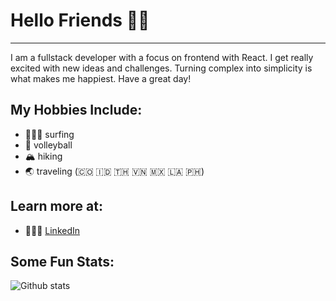 # Hello Friends 👋🏻
---
I am a fullstack developer with a focus on frontend with React. I get really excited with new ideas and challenges. Turning complex into simplicity is what makes me happiest. Have a great day! 

## My Hobbies Include: 
 - 🏄🏼‍♂️ surfing 
 - 🏐 volleyball
 - 🏔 hiking 
 - 🌏 traveling (🇨🇴 🇮🇩 🇹🇭 🇻🇳 🇲🇽 🇱🇦 🇵🇭)
 

## Learn more at: 
 - 🙎🏼‍♂️ [LinkedIn](https://www.linkedin.com/in/mhiggie/)

## Some Fun Stats: 
![Github stats](https://github-readme-stats.vercel.app/api?username=matthewhiggins415)
